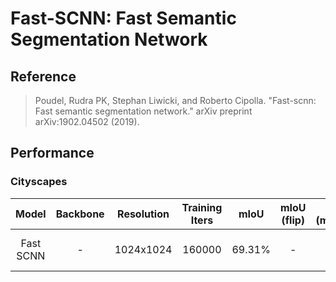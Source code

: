 # Fast-SCNN: Fast Semantic Segmentation Network

## Reference

> Poudel, Rudra PK, Stephan Liwicki, and Roberto Cipolla. "Fast-scnn: Fast semantic segmentation network." arXiv preprint arXiv:1902.04502 (2019).

## Performance

### Cityscapes

| Model | Backbone | Resolution | Training Iters | mIoU | mIoU (flip) | mIoU (ms+flip) | Links |
|:-:|:-:|:-:|:-:|:-:|:-:|:-:|:-:|
|Fast SCNN|-|1024x1024|160000|69.31%|-|-|[model](https://bj.bcebos.com/paddleseg/dygraph/cityscapes/fastscnn_cityscapes_1024x1024_160k/model.pdparams) \| [log](https://bj.bcebos.com/paddleseg/dygraph/cityscapes/fastscnn_cityscapes_1024x1024_160k/train.log) \| [vdl](https://paddlepaddle.org.cn/paddle/visualdl/service/app/scalar?id=3b4c3f01c9213cac14e53c69d262a337)|
